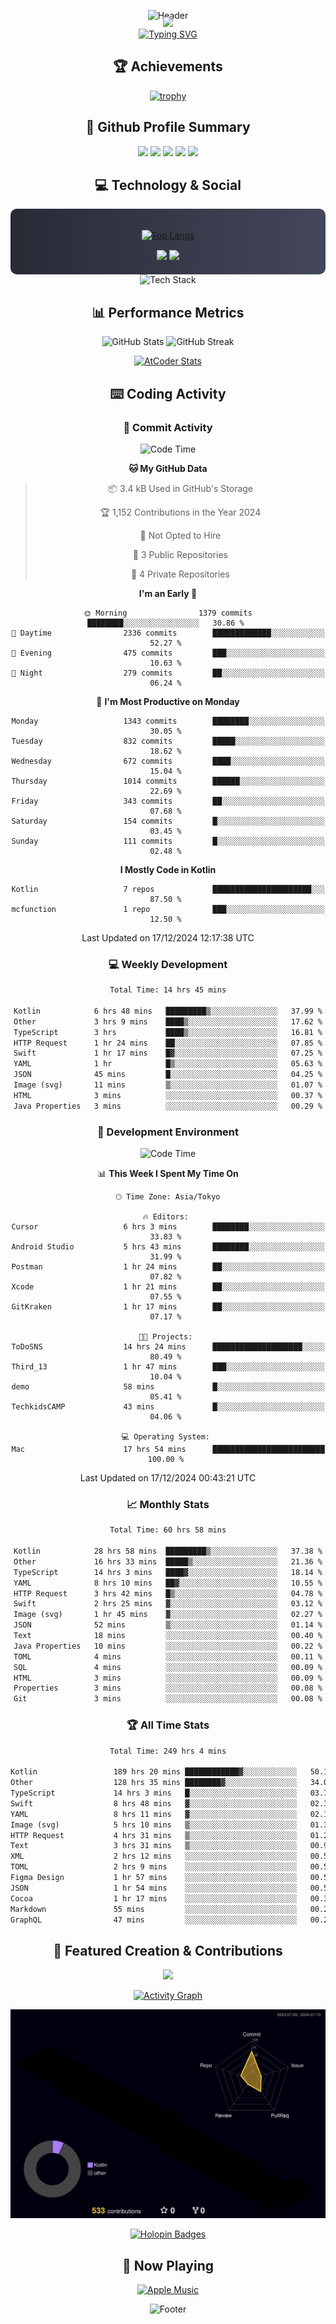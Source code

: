<div align="center">
  
![Header](https://capsule-render.vercel.app/api?type=waving&color=gradient&customColorList=12&height=300&section=header&text=Welcome%20to%20Batapii's%20Universe&fontSize=50&animation=fadeIn&fontAlignY=40&desc=Android%20Developer%20|%20Kotlin%20LOVE%20)

<div style="margin-top: -20px;">
  <img src="https://readme-typing-svg.herokuapp.com/?lines=Crafting+Android+Experiences;Building+Tomorrow's+Apps+Today;Always+Learning,+Always+Growing&font=Fira%20Code&center=true&width=440&height=45&color=f75c7e&vCenter=true&size=22&pause=1000">
</div>

<a href="https://git.io/typing-svg">
  <img src="https://readme-typing-svg.demolab.com?font=Fira+Code&weight=600&size=28&duration=4000&pause=1000&center=true&vCenter=true&width=800&lines=Hey+there!+I'm+Batapii+%F0%9F%91%8B;Android+Developer+from+Japan+%F0%9F%87%AF%F0%9F%87%B5" alt="Typing SVG" />
</a>

## 🏆 Achievements

[![trophy](https://github-profile-trophy.vercel.app/?username=batapii&theme=onestar&no-frame=true&no-bg=true&column=8&rank=SECRET,SSS,SS,S,AAA,AA,A,B,C,?&margin-w=10&margin-h=10)](https://github.com/ryo-ma/github-profile-trophy)

## 🎯 Github Profile Summary

<div align="center">
  <img src="http://github-profile-summary-cards.vercel.app/api/cards/profile-details?username=batapii&theme=radical" />
  <img src="http://github-profile-summary-cards.vercel.app/api/cards/repos-per-language?username=batapii&theme=radical" />
  <img src="http://github-profile-summary-cards.vercel.app/api/cards/most-commit-language?username=batapii&theme=radical" />
  <img src="http://github-profile-summary-cards.vercel.app/api/cards/stats?username=batapii&theme=radical" />
  <img src="http://github-profile-summary-cards.vercel.app/api/cards/productive-time?username=batapii&theme=radical" />
</div>

## 💻 Technology & Social

<div align="center" style="background: linear-gradient(to right, #282A36, #44475A); padding: 20px; border-radius: 10px;">

[![Top Langs](https://github-readme-stats.vercel.app/api/top-langs/?username=batapii
)](https://github.com/anuraghazra/github-readme-stats)

<div style="margin-top: 15px">
<a href="https://github.com/batapii"><img src="https://img.shields.io/github/followers/batapii?style=for-the-badge&logo=github&label=Follow&color=ff6e96&labelColor=282A36"/></a>
<a href="https://twitter.com/batapii3939"><img src="https://img.shields.io/twitter/follow/batapii?style=for-the-badge&logo=twitter&color=1DA1F2&labelColor=282A36&label= Twitter"/></a>
</div>

</div>

<div align="center">
<img src="https://github-readme-tech-stack.vercel.app/api/cards?title=Tech+Stack&align=center&titleAlign=center&fontSize=20&lineHeight=10&lineCount=4&theme=github_dark&width=800&bg=%230D1117&badge=%23161B22&border=%2321262D&titleColor=%2358A6FF&line1=kotlin%2Ckotlin%2C0095D5%3Bandroid%2Candroid%2C00ff00%3Bjetpackcompose%2Cjetpack%2C4285F4%3B&line2=swift%2Cswift%2CFA7343%3Bfirebase%2Cfirebase%2CFFCA28%3Bgithub%2Cgithub%2C181717%3B&line3=typescript%2Ctypescript%2C3178C6%3Bgraphql%2Cgraphql%2CE10098%3Bsupabase%2Csupabase%2C3FCF8E%3B&line4=gradle%2Cgradle%2C02303A%3Bgitkraken%2Cgitkraken%2C179287%3Bpostman%2Cpostman%2CFF6C37%3B" alt="Tech Stack" />
</div>



## 📊 Performance Metrics

<div align="center">

![GitHub Stats](https://github-readme-stats.vercel.app/api?username=batapii&show_icons=true&theme=radical&hide_border=true&bg_color=0D1117)
![GitHub Streak](https://github-readme-streak-stats.herokuapp.com/?user=batapii&theme=radical&hide_border=true&background=0D1117)

[![AtCoder Stats](https://atcoder-readme-stats.vercel.app/stats/batapii3939?theme=dark&show_history=5&width=495)](https://github.com/iwbc-mzk/atcoder-readme-stats)

</div>

## ⌨️ Coding Activity

### 🌟 Commit Activity
<!--START_SECTION:commit-stats-->
![Code Time](http://img.shields.io/badge/Code%20Time-381%20hrs%2044%20mins-blue)

**🐱 My GitHub Data** 

> 📦 3.4 kB Used in GitHub's Storage 
 > 
> 🏆 1,152 Contributions in the Year 2024
 > 
> 🚫 Not Opted to Hire
 > 
> 📜 3 Public Repositories 
 > 
> 🔑 4 Private Repositories 
 > 
**I'm an Early 🐤** 

```text
🌞 Morning                1379 commits        ████████░░░░░░░░░░░░░░░░░   30.86 % 
🌆 Daytime                2336 commits        █████████████░░░░░░░░░░░░   52.27 % 
🌃 Evening                475 commits         ███░░░░░░░░░░░░░░░░░░░░░░   10.63 % 
🌙 Night                  279 commits         ██░░░░░░░░░░░░░░░░░░░░░░░   06.24 % 
```
📅 **I'm Most Productive on Monday** 

```text
Monday                   1343 commits        ████████░░░░░░░░░░░░░░░░░   30.05 % 
Tuesday                  832 commits         █████░░░░░░░░░░░░░░░░░░░░   18.62 % 
Wednesday                672 commits         ████░░░░░░░░░░░░░░░░░░░░░   15.04 % 
Thursday                 1014 commits        ██████░░░░░░░░░░░░░░░░░░░   22.69 % 
Friday                   343 commits         ██░░░░░░░░░░░░░░░░░░░░░░░   07.68 % 
Saturday                 154 commits         █░░░░░░░░░░░░░░░░░░░░░░░░   03.45 % 
Sunday                   111 commits         █░░░░░░░░░░░░░░░░░░░░░░░░   02.48 % 
```


**I Mostly Code in Kotlin** 

```text
Kotlin                   7 repos             ██████████████████████░░░   87.50 % 
mcfunction               1 repo              ███░░░░░░░░░░░░░░░░░░░░░░   12.50 % 
```




 Last Updated on 17/12/2024 12:17:38 UTC
<!--END_SECTION:commit-stats-->

### 💻 Weekly Development
<!--START_SECTION:wakatime-->

```txt
Total Time: 14 hrs 45 mins

Kotlin            6 hrs 48 mins   █████████▒░░░░░░░░░░░░░░░   37.99 %
Other             3 hrs 9 mins    ████▒░░░░░░░░░░░░░░░░░░░░   17.62 %
TypeScript        3 hrs           ████▒░░░░░░░░░░░░░░░░░░░░   16.81 %
HTTP Request      1 hr 24 mins    ██░░░░░░░░░░░░░░░░░░░░░░░   07.85 %
Swift             1 hr 17 mins    █▓░░░░░░░░░░░░░░░░░░░░░░░   07.25 %
YAML              1 hr            █▒░░░░░░░░░░░░░░░░░░░░░░░   05.63 %
JSON              45 mins         █░░░░░░░░░░░░░░░░░░░░░░░░   04.25 %
Image (svg)       11 mins         ▒░░░░░░░░░░░░░░░░░░░░░░░░   01.07 %
HTML              3 mins          ░░░░░░░░░░░░░░░░░░░░░░░░░   00.37 %
Java Properties   3 mins          ░░░░░░░░░░░░░░░░░░░░░░░░░   00.29 %
```

<!--END_SECTION:wakatime-->

### 🔨 Development Environment
<!--START_SECTION:dev-stats-->
![Code Time](http://img.shields.io/badge/Code%20Time-377%20hrs%2039%20mins-blue)

📊 **This Week I Spent My Time On** 

```text
🕑︎ Time Zone: Asia/Tokyo

🔥 Editors: 
Cursor                   6 hrs 3 mins        ████████░░░░░░░░░░░░░░░░░   33.83 % 
Android Studio           5 hrs 43 mins       ████████░░░░░░░░░░░░░░░░░   31.99 % 
Postman                  1 hr 24 mins        ██░░░░░░░░░░░░░░░░░░░░░░░   07.82 % 
Xcode                    1 hr 21 mins        ██░░░░░░░░░░░░░░░░░░░░░░░   07.55 % 
GitKraken                1 hr 17 mins        ██░░░░░░░░░░░░░░░░░░░░░░░   07.17 % 

🐱‍💻 Projects: 
ToDoSNS                  14 hrs 24 mins      ████████████████████░░░░░   80.49 % 
Third_13                 1 hr 47 mins        ███░░░░░░░░░░░░░░░░░░░░░░   10.04 % 
demo                     58 mins             █░░░░░░░░░░░░░░░░░░░░░░░░   05.41 % 
TechkidsCAMP             43 mins             █░░░░░░░░░░░░░░░░░░░░░░░░   04.06 % 

💻 Operating System: 
Mac                      17 hrs 54 mins      █████████████████████████   100.00 % 
```


 Last Updated on 17/12/2024 00:43:21 UTC
<!--END_SECTION:dev-stats-->

### 📈 Monthly Stats
<!--START_SECTION:wakamonth-->

```txt
Total Time: 60 hrs 58 mins

Kotlin            28 hrs 58 mins  █████████▒░░░░░░░░░░░░░░░   37.38 %
Other             16 hrs 33 mins  █████▒░░░░░░░░░░░░░░░░░░░   21.36 %
TypeScript        14 hrs 3 mins   ████▓░░░░░░░░░░░░░░░░░░░░   18.14 %
YAML              8 hrs 10 mins   ██▓░░░░░░░░░░░░░░░░░░░░░░   10.55 %
HTTP Request      3 hrs 42 mins   █▒░░░░░░░░░░░░░░░░░░░░░░░   04.78 %
Swift             2 hrs 25 mins   ▓░░░░░░░░░░░░░░░░░░░░░░░░   03.12 %
Image (svg)       1 hr 45 mins    ▓░░░░░░░░░░░░░░░░░░░░░░░░   02.27 %
JSON              52 mins         ▒░░░░░░░░░░░░░░░░░░░░░░░░   01.14 %
Text              18 mins         ░░░░░░░░░░░░░░░░░░░░░░░░░   00.40 %
Java Properties   10 mins         ░░░░░░░░░░░░░░░░░░░░░░░░░   00.22 %
TOML              4 mins          ░░░░░░░░░░░░░░░░░░░░░░░░░   00.11 %
SQL               4 mins          ░░░░░░░░░░░░░░░░░░░░░░░░░   00.09 %
HTML              3 mins          ░░░░░░░░░░░░░░░░░░░░░░░░░   00.09 %
Properties        3 mins          ░░░░░░░░░░░░░░░░░░░░░░░░░   00.08 %
Git               3 mins          ░░░░░░░░░░░░░░░░░░░░░░░░░   00.08 %
```

<!--END_SECTION:wakamonth-->

### 🏆 All Time Stats
<!--START_SECTION:wakaalltime-->

```txt
Total Time: 249 hrs 4 mins

Kotlin                 189 hrs 20 mins ████████████▓░░░░░░░░░░░░   50.13 %
Other                  128 hrs 35 mins ████████▓░░░░░░░░░░░░░░░░   34.05 %
TypeScript             14 hrs 3 mins   █░░░░░░░░░░░░░░░░░░░░░░░░   03.72 %
Swift                  8 hrs 48 mins   ▓░░░░░░░░░░░░░░░░░░░░░░░░   02.33 %
YAML                   8 hrs 11 mins   ▓░░░░░░░░░░░░░░░░░░░░░░░░   02.17 %
Image (svg)            5 hrs 10 mins   ▒░░░░░░░░░░░░░░░░░░░░░░░░   01.37 %
HTTP Request           4 hrs 31 mins   ▒░░░░░░░░░░░░░░░░░░░░░░░░   01.20 %
Text                   3 hrs 31 mins   ▒░░░░░░░░░░░░░░░░░░░░░░░░   00.93 %
XML                    2 hrs 12 mins   ░░░░░░░░░░░░░░░░░░░░░░░░░   00.59 %
TOML                   2 hrs 9 mins    ░░░░░░░░░░░░░░░░░░░░░░░░░   00.57 %
Figma Design           1 hr 57 mins    ░░░░░░░░░░░░░░░░░░░░░░░░░   00.52 %
JSON                   1 hr 54 mins    ░░░░░░░░░░░░░░░░░░░░░░░░░   00.50 %
Cocoa                  1 hr 17 mins    ░░░░░░░░░░░░░░░░░░░░░░░░░   00.34 %
Markdown               55 mins         ░░░░░░░░░░░░░░░░░░░░░░░░░   00.25 %
GraphQL                47 mins         ░░░░░░░░░░░░░░░░░░░░░░░░░   00.21 %
```

<!--END_SECTION:wakaalltime-->


## 🌟 Featured Creation & Contributions

<div align="center">
  <a href="https://github.com/batapii/ToDoSNS">
    <img src="https://github-readme-stats.vercel.app/api/pin/?username=batapii&repo=ToDoSNS&theme=radical&hide_border=true&bg_color=0D1117" />
  </a>

[![Activity Graph](https://github-readme-activity-graph.vercel.app/graph?username=batapii&custom_title=Contribution%20Graph&hide_border=true&theme=radical&bg_color=0D1117)](https://github.com/ashutosh00710/github-readme-activity-graph)

![3D Contrib](./profile-3d-contrib/profile-night-rainbow.svg)

[![Holopin Badges](https://holopin.me/batapii)](https://holopin.io/@batapii)

</div>

## 🎵 Now Playing

<div align="center">
  
[![Apple Music](https://music-profile.rayriffy.com/theme/dark.svg?uid=001005.6598667d2ffd4a10a4f429edd0ba24c4.1156)](https://github.com/rayriffy/apple-music-github-profile)

</div>

![Footer](https://capsule-render.vercel.app/api?type=waving&color=gradient&customColorList=12&height=100&section=footer)

</div>
